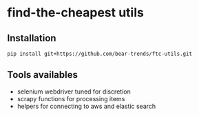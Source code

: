 # find-the-cheapest utils

## Installation

`pip install git+https://github.com/bear-trends/ftc-utils.git`

## Tools availables
- selenium webdriver tuned for discretion
- scrapy functions for processing items
- helpers for connecting to aws and elastic search
